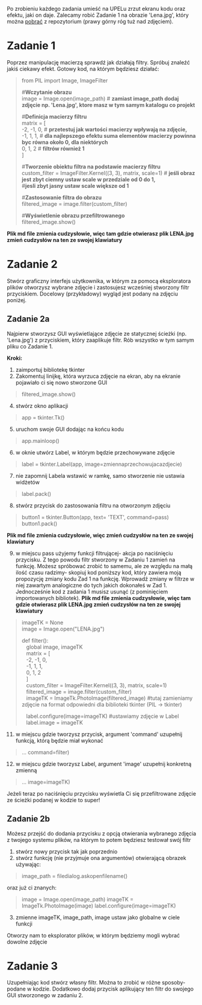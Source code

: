 Po zrobieniu każdego zadania umieść na UPELu zrzut ekranu kodu oraz efektu, jaki on daje. Zalecamy  robić Zadanie 1 na obrazie 'Lena.jpg', który można [pobrać](https://github.com/miwasil/Photo-editor/blob/main/LENA.jpg) z repozytorium (prawy górny róg tuż nad zdjęciem).
# Zadanie 1
Poprzez manipulację macierzą sprawdź jak działają filtry. Spróbuj znaleźć jakiś ciekawy efekt.
Gotowy kod, na którym będziesz działać:
>from PIL import Image, ImageFilter
>
>#**Wczytanie obrazu** <br />
>image = Image.open(image_path)      # **zamiast image_path dodaj zdjęcie np. 'Lena.jpg', ktore masz w tym samym katalogu co projekt** <br />
>
>#**Definicja macierzy filtru**<br />
>matrix = [ <br />
    -2, -1, 0,                  # **przetestuj jak wartości macierzy wpływają na zdjęcie,** <br />
    -1, 1, 1,                   #  **dla najlepszego efektu suma elementów macierzy powinna byc równa około 0, dla niektórych** <br />
    0, 1, 2						# **filtrów również 1** <br />
] <br />
>
>#**Tworzenie obiektu filtra na podstawie macierzy filtru** <br />
>custom_filter = ImageFilter.Kernel((3, 3), matrix, scale=1)     # **jeśli obraz jest zbyt ciemny ustaw scale w przedziale od 0 do 1,** <br />
                                                                #**jesli zbyt jasny ustaw scale większe od 1** <br />
 >                                                               
>#**Zastosowanie filtra do obrazu** <br />
>filtered_image = image.filter(custom_filter) <br />
>
>#**Wyświetlenie obrazu przefiltrowanego** <br />
>filtered_image.show() <br />

**Plik md file zmienia cudzysłowie, więc tam gdzie otwierasz plik LENA.jpg zmień cudzysłów na ten ze swojej klawiatury**


# Zadanie 2
Stwórz graficzny interfejs użytkownika, w którym za pomocą eksploratora plików otworzysz wybrane zdjęcie 
i zastosujesz wcześniej stworzony filtr przyciskiem. Docelowy (przykładowy) wygląd jest podany na zdjęciu poniżej.
## Zadanie 2a
Najpierw stworzysz GUI wyświetlające zdjęcie ze statycznej ścieżki (np. 'Lena.jpg') z przyciskiem, który zaaplikuje filtr. Rób wszystko w tym samym pliku co Zadanie 1.



**Kroki:**
1. zaimportuj bibliotekę tkinter
2. Zakomentuj linijkę, która wyrzuca zdjęcie na ekran, aby na ekranie pojawiało ci się nowo stworzone GUI
>  filtered_image.show()
4. stwórz okno aplikacji
> app = tkinter.Tk()
5. uruchom swoje GUI dodając na końcu kodu
 >app.mainloop()
6. w oknie utwórz Label, w którym będzie przechowywane zdjęcie
> label = tkinter.Label(app, image=zmiennaprzechowujacazdjecie)
7. nie zapomnij Labela wstawić w ramkę, samo stworzenie nie ustawia widżetów
> label.pack()
8. stwórz przycisk do zastosowania filtru na otworzonym zdjęciu
> button1 = tkinter.Button(app, text= 'TEXT', command=pass)<br />
> button1.pack()
> 
**Plik md file zmienia cudzysłowie, więc zmień cudzysłów na ten ze swojej klawiatury**

9. w miejscu pass użyjemy funkcji filtrującej- akcja po naciśnięciu przycisku. Z tego powodu filtr stworzony w Zadaniu 1 zamień na funkcję.
Możesz spróbować zrobić to samemu, ale ze względu na małą ilość czasu radzimy- skopiuj kod poniższy kod, który zawiera moją propozycję zmiany kodu Zad 1 na funkcję. Wprowadź zmiany w filtrze w niej zawartym analogiczne do tych jakich dokonałeś w Zad 1. Jednocześnie kod z zadania 1 musisz usunąć (z pominięciem importowanych bibliotek). **Plik md file zmienia cudzysłowie, więc tam gdzie otwierasz plik LENA.jpg zmień cudzysłów na ten ze swojej klawiatury**
>imageTK = None  
image = Image.open("LENA.jpg")
>
>def filter():  
>&nbsp;&nbsp;&nbsp;global image, imageTK <br />
&nbsp;&nbsp;&nbsp;matrix = [  
&nbsp;&nbsp;&nbsp;-2, -1, 0,  
&nbsp;&nbsp;&nbsp;-1, 1, 1,  
&nbsp;&nbsp;&nbsp;0, 1, 2  
&nbsp;&nbsp;&nbsp;]  
&nbsp;&nbsp;&nbsp;custom_filter = ImageFilter.Kernel((3, 3), matrix, scale=1)  
&nbsp;&nbsp;&nbsp;filtered_image = image.filter(custom_filter)  
&nbsp;&nbsp;&nbsp;imageTK = ImageTk.PhotoImage(filtered_image)  #tutaj zamieniamy zdjęcie na format odpowiedni dla biblioteki tkinter (PIL -> tkinter)
>
>&nbsp;&nbsp;&nbsp;label.configure(image=imageTK)  #ustawiamy zdjęcie w Label <br />
&nbsp;&nbsp;&nbsp;label.image = imageTK


11. w miejscu gdzie tworzysz przycisk, argument 'command' uzupełnij funkcją, którą będzie miał wykonać
>... command=filter)
12. w miejscu gdzie tworzysz Label, argument 'image' uzupełnij konkretną zmienną
>... image=imageTK)

Jeżeli teraz po naciśnięciu przycisku wyświetla Ci się przefiltrowane zdjęcie ze ścieżki podanej w kodzie to super! 

## Zadanie 2b
Możesz przejść do dodania przycisku z opcją otwierania wybranego zdjęcia z twojego systemu plików, na którym to potem będziesz testował swój filtr

1. stwórz nowy przycisk tak jak poprzednio
2. stwórz funkcję (nie przyjmuje ona argumentów) otwierającą obrazek używając:
>image_path = filedialog.askopenfilename()

oraz już ci znanych:
>image = Image.open(image_path)
>imageTK = ImageTk.PhotoImage(image)
>label.configure(image=imageTK)
3. zmienne imageTK, image_path, image ustaw jako globalne w ciele funkcji

 
Otworzy nam to eksplorator plików, w którym będziemy mogli wybrać dowolne zdjęcie
# Zadanie 3

Uzupełniając kod stwórz własny filtr. Można to zrobić w różne sposoby- podane w kodzie. Dodatkowo dodaj przycisk aplikujący ten filtr do swojego GUI stworzonego w zadaniu 2.

